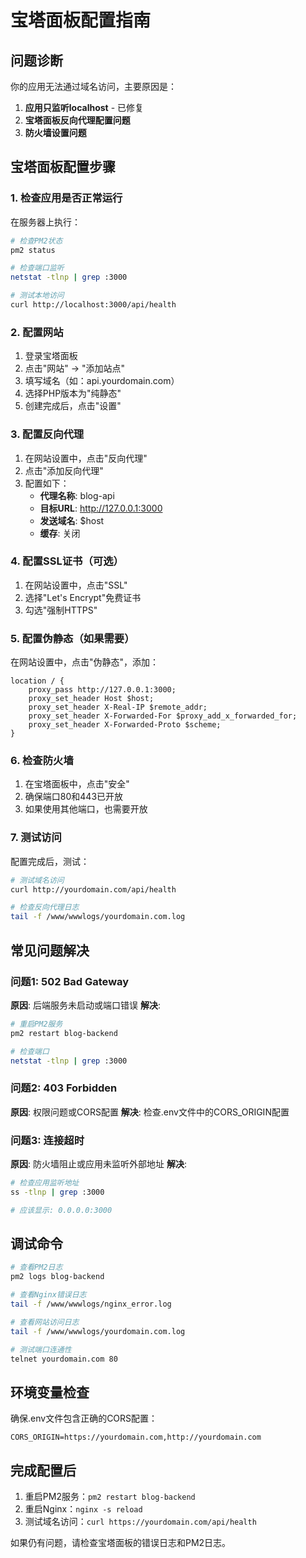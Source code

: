 # 宝塔面板配置指南

## 问题诊断

你的应用无法通过域名访问，主要原因是：

1. **应用只监听localhost** - 已修复
2. **宝塔面板反向代理配置问题**
3. **防火墙设置问题**

## 宝塔面板配置步骤

### 1. 检查应用是否正常运行

在服务器上执行：
```bash
# 检查PM2状态
pm2 status

# 检查端口监听
netstat -tlnp | grep :3000

# 测试本地访问
curl http://localhost:3000/api/health
```

### 2. 配置网站

1. 登录宝塔面板
2. 点击"网站" → "添加站点"
3. 填写域名（如：api.yourdomain.com）
4. 选择PHP版本为"纯静态"
5. 创建完成后，点击"设置"

### 3. 配置反向代理

1. 在网站设置中，点击"反向代理"
2. 点击"添加反向代理"
3. 配置如下：
   - **代理名称**: blog-api
   - **目标URL**: http://127.0.0.1:3000
   - **发送域名**: $host
   - **缓存**: 关闭

### 4. 配置SSL证书（可选）

1. 在网站设置中，点击"SSL"
2. 选择"Let's Encrypt"免费证书
3. 勾选"强制HTTPS"

### 5. 配置伪静态（如果需要）

在网站设置中，点击"伪静态"，添加：
```nginx
location / {
    proxy_pass http://127.0.0.1:3000;
    proxy_set_header Host $host;
    proxy_set_header X-Real-IP $remote_addr;
    proxy_set_header X-Forwarded-For $proxy_add_x_forwarded_for;
    proxy_set_header X-Forwarded-Proto $scheme;
}
```

### 6. 检查防火墙

1. 在宝塔面板中，点击"安全"
2. 确保端口80和443已开放
3. 如果使用其他端口，也需要开放

### 7. 测试访问

配置完成后，测试：
```bash
# 测试域名访问
curl http://yourdomain.com/api/health

# 检查反向代理日志
tail -f /www/wwwlogs/yourdomain.com.log
```

## 常见问题解决

### 问题1: 502 Bad Gateway
**原因**: 后端服务未启动或端口错误
**解决**: 
```bash
# 重启PM2服务
pm2 restart blog-backend

# 检查端口
netstat -tlnp | grep :3000
```

### 问题2: 403 Forbidden
**原因**: 权限问题或CORS配置
**解决**: 检查.env文件中的CORS_ORIGIN配置

### 问题3: 连接超时
**原因**: 防火墙阻止或应用未监听外部地址
**解决**: 
```bash
# 检查应用监听地址
ss -tlnp | grep :3000

# 应该显示: 0.0.0.0:3000
```

## 调试命令

```bash
# 查看PM2日志
pm2 logs blog-backend

# 查看Nginx错误日志
tail -f /www/wwwlogs/nginx_error.log

# 查看网站访问日志
tail -f /www/wwwlogs/yourdomain.com.log

# 测试端口连通性
telnet yourdomain.com 80
```

## 环境变量检查

确保.env文件包含正确的CORS配置：
```env
CORS_ORIGIN=https://yourdomain.com,http://yourdomain.com
```

## 完成配置后

1. 重启PM2服务：`pm2 restart blog-backend`
2. 重启Nginx：`nginx -s reload`
3. 测试域名访问：`curl https://yourdomain.com/api/health`

如果仍有问题，请检查宝塔面板的错误日志和PM2日志。
